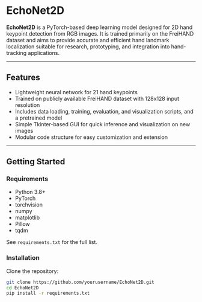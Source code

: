 # EchoNet2D

**EchoNet2D** is a PyTorch-based deep learning model designed for 2D hand keypoint detection from RGB images. It is trained primarily on the FreiHAND dataset and aims to provide accurate and efficient hand landmark localization suitable for research, prototyping, and integration into hand-tracking applications.

---

## Features

- Lightweight neural network for 21 hand keypoints  
- Trained on publicly available FreiHAND dataset with 128x128 input resolution  
- Includes data loading, training, evaluation, and visualization scripts, and a pretrained model
- Simple Tkinter-based GUI for quick inference and visualization on new images  
- Modular code structure for easy customization and extension

---

## Getting Started

### Requirements

- Python 3.8+  
- PyTorch  
- torchvision  
- numpy  
- matplotlib  
- Pillow  
- tqdm  

See `requirements.txt` for the full list.

### Installation

Clone the repository:

```bash
git clone https://github.com/yourusername/EchoNet2D.git
cd EchoNet2D
pip install -r requirements.txt
